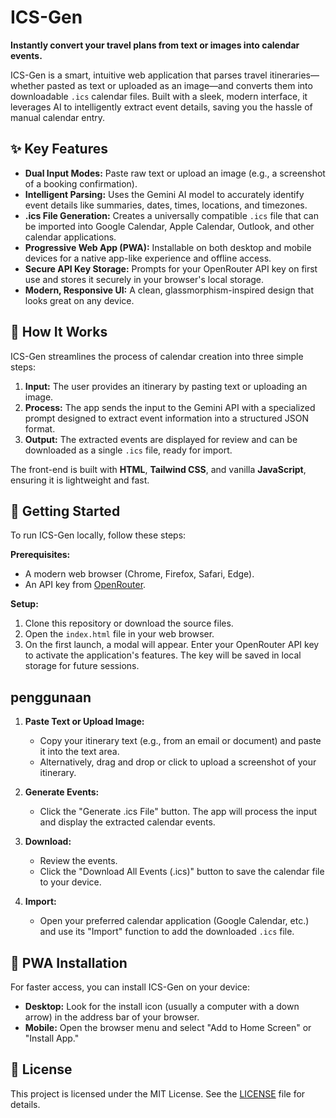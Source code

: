 # ICS-Gen

**Instantly convert your travel plans from text or images into calendar events.**

ICS-Gen is a smart, intuitive web application that parses travel itineraries—whether pasted as text or uploaded as an image—and converts them into downloadable `.ics` calendar files. Built with a sleek, modern interface, it leverages AI to intelligently extract event details, saving you the hassle of manual calendar entry.

## ✨ Key Features

- **Dual Input Modes:** Paste raw text or upload an image (e.g., a screenshot of a booking confirmation).
- **Intelligent Parsing:** Uses the Gemini AI model to accurately identify event details like summaries, dates, times, locations, and timezones.
- **.ics File Generation:** Creates a universally compatible `.ics` file that can be imported into Google Calendar, Apple Calendar, Outlook, and other calendar applications.
- **Progressive Web App (PWA):** Installable on both desktop and mobile devices for a native app-like experience and offline access.
- **Secure API Key Storage:** Prompts for your OpenRouter API key on first use and stores it securely in your browser's local storage.
- **Modern, Responsive UI:** A clean, glassmorphism-inspired design that looks great on any device.

## 🚀 How It Works

ICS-Gen streamlines the process of calendar creation into three simple steps:

1.  **Input:** The user provides an itinerary by pasting text or uploading an image.
2.  **Process:** The app sends the input to the Gemini API with a specialized prompt designed to extract event information into a structured JSON format.
3.  **Output:** The extracted events are displayed for review and can be downloaded as a single `.ics` file, ready for import.

The front-end is built with **HTML**, **Tailwind CSS**, and vanilla **JavaScript**, ensuring it is lightweight and fast.

## 🏁 Getting Started

To run ICS-Gen locally, follow these steps:

**Prerequisites:**

- A modern web browser (Chrome, Firefox, Safari, Edge).
- An API key from [OpenRouter](https://openrouter.ai/ "null").

**Setup:**

1.  Clone this repository or download the source files.
2.  Open the `index.html` file in your web browser.
3.  On the first launch, a modal will appear. Enter your OpenRouter API key to activate the application's features. The key will be saved in local storage for future sessions.

## penggunaan

1.  **Paste Text or Upload Image:**

    - Copy your itinerary text (e.g., from an email or document) and paste it into the text area.
    - Alternatively, drag and drop or click to upload a screenshot of your itinerary.

2.  **Generate Events:**

    - Click the "Generate .ics File" button. The app will process the input and display the extracted calendar events.

3.  **Download:**

    - Review the events.
    - Click the "Download All Events (.ics)" button to save the calendar file to your device.

4.  **Import:**

    - Open your preferred calendar application (Google Calendar, etc.) and use its "Import" function to add the downloaded `.ics` file.

## 📲 PWA Installation

For faster access, you can install ICS-Gen on your device:

- **Desktop:** Look for the install icon (usually a computer with a down arrow) in the address bar of your browser.
- **Mobile:** Open the browser menu and select "Add to Home Screen" or "Install App."

## 📄 License

This project is licensed under the MIT License. See the [LICENSE](https://www.google.com/search?q=LICENSE "null") file for details.
